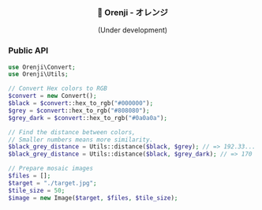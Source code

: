 <div align="center">
  <h3>🍊 Orenji - オレンジ</h3>
  <span>(Under development)</span>
</div>

### Public API
```php
use Orenji\Convert;
use Orenji\Utils;

// Convert Hex colors to RGB
$convert = new Convert();
$black = $convert::hex_to_rgb("#000000");
$grey = $convert::hex_to_rgb("#808080");
$grey_dark = $convert::hex_to_rgb("#0a0a0a");

// Find the distance between colors,
// Smaller numbers means more similarity.
$black_grey_distance = Utils::distance($black, $grey); // => 192.33...
$black_grey_distance = Utils::distance($black, $grey_dark); // => 170

// Prepare mosaic images
$files = [];
$target = "./target.jpg";
$tile_size = 50;
$image = new Image($target, $files, $tile_size);
```
